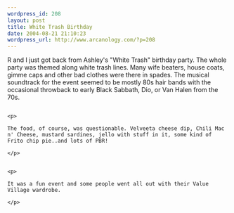 ```yaml
--- 
wordpress_id: 208
layout: post
title: White Trash Birthday
date: 2004-08-21 21:10:23
wordpress_url: http://www.arcanology.com/?p=208
---
```

<p>
                                                                                                                                                                                                                                                                                                                                                                                                                                                                                                                                                                                                                                                                                R and I just got back from Ashley's "White Trash" birthday party. The whole party was themed along white trash lines. Many wife beaters, house coats, gimme caps and other bad clothes were there in spades. The musical soundtrack for the event seemed to be mostly 80s hair bands with the occasional throwback to early Black Sabbath, Dio, or Van Halen from the 70s.
                                                                                                                                                                                                                                                                                                                                                                                                                                                                                                                                                                                                                                                                              </p>
                                                                                                                                                                                                                                                                                                                                                                                                                                                                                                                                                                                                                                                                              
                                                                                                                                                                                                                                                                                                                                                                                                                                                                                                                                                                                                                                                                              <p>
                                                                                                                                                                                                                                                                                                                                                                                                                                                                                                                                                                                                                                                                                The food, of course, was questionable. Velveeta cheese dip, Chili Mac n' Cheese, mustard sardines, jello with stuff in it, some kind of Frito chip pie..and lots of PBR!
                                                                                                                                                                                                                                                                                                                                                                                                                                                                                                                                                                                                                                                                              </p>
                                                                                                                                                                                                                                                                                                                                                                                                                                                                                                                                                                                                                                                                              
                                                                                                                                                                                                                                                                                                                                                                                                                                                                                                                                                                                                                                                                              <p>
                                                                                                                                                                                                                                                                                                                                                                                                                                                                                                                                                                                                                                                                                It was a fun event and some people went all out with their Value Village wardrobe.
                                                                                                                                                                                                                                                                                                                                                                                                                                                                                                                                                                                                                                                                              </p>